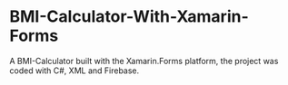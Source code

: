# BMI-Calculator-With-Xamarin-Forms


A BMI-Calculator built with the Xamarin.Forms platform, the project was coded with C#, XML and Firebase.
